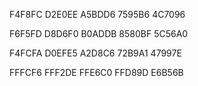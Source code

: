 
F4F8FC
D2E0EE
A5BDD6
7595B6
4C7096

F6F5FD
D8D6F0
B0ADDB
8580BF
5C56A0

F4FCFA
D0EFE5
A2D8C6
72B9A1
47997E

FFFCF6
FFF2DE
FFE6C0
FFD89D
E6B56B